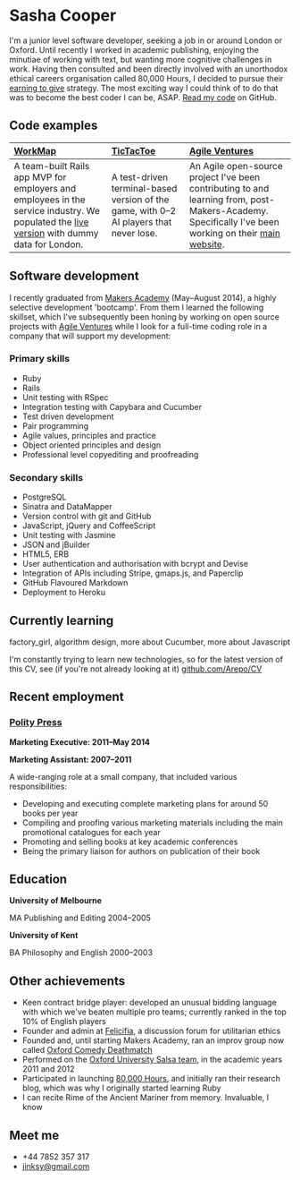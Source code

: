 Sasha Cooper
==

I'm a junior level software developer, seeking a job in or around London or Oxford. Until recently I worked in academic publishing, enjoying the minutiae of working with text, but wanting more cognitive challenges in work. Having then consulted and been directly involved with an unorthodox ethical careers organisation called 80,000 Hours, I decided to pursue their [earning to give](https://80000hours.org/earning-to-give/) strategy. The most exciting way I could think of to do that was to become the best coder I can be, ASAP. [Read my code](https://github.com/Arepo) on GitHub.

Code examples
--

| [WorkMap](https://github.com/federicomaffei/WorkMap) | [TicTacToe](https://github.com/Arepo/tictactoe) | [Agile Ventures](https://github.com/Arepo/WebsiteOne) |
|:--------- |:----------- |:---------------- |
| A team-built Rails app MVP for employers and employees in the service industry. We populated the [live version](http://workmap.herokuapp.com/) with dummy data for London. | A test-driven terminal-based version of the game, with 0–2 AI players that never lose. | An Agile open-source project I've been contributing to and learning from, post-Makers-Academy. Specifically I've been working on their [main website](http://www.agileventures.org). |

Software development
--

I recently graduated from [Makers Academy](http://www.makersacademy.com/) (May–August 2014), a highly selective development 'bootcamp'. From them I learned the following skillset, which I've subsequently been honing by working on open source projects with [Agile Ventures](http://www.agileventures.org) while I look for a full-time coding role in a company that will support my development:

### Primary skills

  - Ruby
  - Rails
  - Unit testing with RSpec
  - Integration testing with Capybara and Cucumber
  - Test­ driven development
  - Pair programming
  - Agile values, principles and practice
  - Object­ oriented principles and design
  - Professional level copyediting and proofreading
  
### Secondary skills

  - PostgreSQL
  - Sinatra and DataMapper
  - Version control with git and GitHub
  - JavaScript, jQuery and CoffeeScript
  - Unit testing with Jasmine
  - JSON and jBuilder
  - HTML5, ERB
  - User authentication and authorisation with bcrypt and Devise
  - Integration of APIs including Stripe, gmaps.js, and Paperclip
  - GitHub Flavoured Markdown
  - Deployment to Heroku

Currently learning
--

factory_girl, algorithm design, more about Cucumber, more about Javascript

I'm constantly trying to learn new technologies, so for the latest version of this CV, see (if you're not already looking at it) [github.com/Arepo/CV](https://github.com/Arepo/CV)


Recent employment
--

### [Polity Press](http://www.politybooks.com/)

**Marketing Executive: 2011–May 2014**

**Marketing Assistant: 2007–2011**

A wide-ranging role at a small company, that included various responsibilities:

 * Developing and executing complete marketing plans for around 50 books per year
 * Compiling and proofing various marketing materials including the main promotional catalogues for each year
 * Promoting and selling books at key academic conferences
 * Being the primary liaison for authors on publication of their book

Education
--

**University of Melbourne**

MA Publishing and Editing
2004–2005

**University of Kent**

BA Philosophy and English
2000–2003 

Other achievements
--

 * Keen contract bridge player: developed an unusual bidding language with which we've beaten multiple pro teams; currently ranked in the top 10% of English players
 * Founder and admin at [Felicifia](http://felicifia.org/), a discussion forum for utilitarian ethics
 * Founded and, until starting Makers Academy, ran an improv group now called [Oxford Comedy Deathmatch](http://www.meetup.com/Improv-workshops-with-Oxford-Comedy-Deathmatch/)
 * Performed on the [Oxford University Salsa team](http://www.onsalsa.com/uni-salsa-team/), in the academic years 2011 and 2012
 * Participated in launching [80,000 Hours](https://80000hours.org/blog/), and initially ran their research blog, which was why I originally started learning Ruby
 * I can recite Rime of the Ancient Mariner from memory. Invaluable, I know

Meet me
--

 * +44 7852 357 317
 * jinksy@gmail.com
